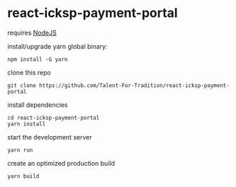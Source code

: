 # react-icksp-payment-portal
requires [NodeJS](https://nodejs.org/en/)


install/upgrade yarn global binary:
    
    npm install -G yarn

clone this repo

    git clone https://github.com/Talent-For-Tradition/react-icksp-payment-portal
    
install dependencies

    cd react-icksp-payment-portal
    yarn install
    
start the development server

    yarn run


create an optimized production build

    yarn build

